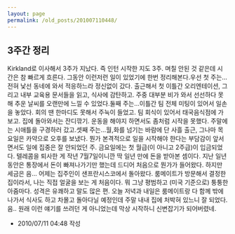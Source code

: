 ```yaml
---
layout: page
permalink: /old_posts/201007110448/
---
```


## 3주간 정리


Kirkland로 이사해서 3주가 지났다. 즉 인턴 시작한 지도 3주. 며칠 안된 것 같은데 시간은 참 빠르게 흐른다. 그동안 이런저런 일이 있었기에 한번 정리해본다.우선 첫 주는...전혀 낯선 동네에 와서 적응하느라 정신없이 갔다. 출근해서 첫 이틀간 오리엔테이션, 그리고 내부 교육용 문서들을 읽고, 식사에 감탄하고. 주중 대부분 비가 와서 선선하다 못해 추운 날씨를 오랜만에 느낄 수 있었다.둘째 주는...이틀간 팀 전체 미팅이 있어서 일손을 놓았다. 회의 땐 한마디도 못해서 주눅이 들었고. 팀 회식이 있어서 태국음식점에 가보고. 집에 돌아와서는 잔디깎기. 운동을 해야지 하면서도 좀처럼 시작을 못했다. 주말에는 시애틀을 구경하러 갔고.셋째 주는...월,화를 넘기는 바람에 단 사흘 출근, 그나마 목요일은 카약으로 오후를 보냈다. 뭔가 본격적으로 일을 시작해야 한다는 부담감이 앞서면서도 일에 집중은 잘 안되었던 주. 금요일에는 첫 월급(이 아니고 2주급)이 입금되었다. 텔레콤을 퇴사한 게 작년 7월7일이니깐 딱 일년 만에 돈을 받아본 셈이다. 지난 일년동안은 통장에서 돈이 빠져나가기만 했는데 드디어 처음으로 뭔가가 들어왔다. 하지만 세금은 음... 어제는 집주인이 샌프란시스코에서 돌아왔다. 룸메이트가 방문해서 결정한 집이라서, 나는 직접 얼굴을 보는 게 처음이다. 뭐 그냥 평범하고 (미국 기준으로) 퉁퉁한 아줌마다. 성격은 유쾌하고 말도 많은 편. 오늘 저녁과 내일은 룸메이트랑 다 함께 밖에 나가서 식사도 하고 차몰고 돌아다닐 예정인데 주말 내내 집에 처박혀 있느니 잘 되었다.음.. 원래 이런 얘기를 쓰려던 게 아니었는데 막상 시작하니 신변잡기가 되어버렸네.




- 2010/07/11 04:48 작성